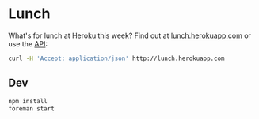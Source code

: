 Lunch
=====

What's for lunch at Heroku this week? Find out at [lunch.herokuapp.com](http://lunch.herokuapp.com)
or use the [API](http://lunch.herokuapp.com/lunches.json):

```sh
curl -H 'Accept: application/json' http://lunch.herokuapp.com
```

Dev
----

```sh
npm install
foreman start
```